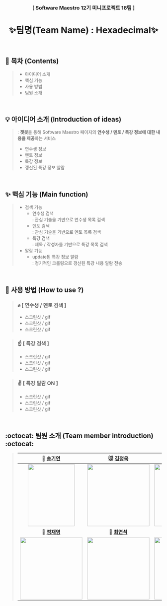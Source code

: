 <h3 align="center"> [ Software Maestro 12기 미니프로젝트 16팀 ] </h3>

<h1 align="center" font> <b>✨팀명(Team Name) : Hexadecimal✨</b> </h1>

<Br/>

## <b> :pushpin: 목차 (Contents) </b>

> - 아이디어 소개
> - 핵심 기능
> - 사용 방법
> - 팀원 소개

<br>

## <b> 💡 아이디어 소개 (Introduction of ideas) </b>

> : <b>챗봇</b>을 통해 Software Maestro 페이지의 <b>연수생 / 멘토 / 특강 정보에 대한 내용을 제공</b>하는 서비스 <br>
> * 연수생 정보
> * 멘토 정보
> * 특강 정보
> * 갱신된 특강 정보 알람 

<br>

## <b> ✨ 핵심 기능 (Main function) </b>

> - 검색 기능
>   - 연수생 검색 <br>
>     : 관심 기술을 기반으로 연수생 목록 검색
>   - 멘토 검색 <br>
>     : 관심 기술을 기반으로 멘토 목록 검색
>   - 특강 검색 <br>
>     : 제목 / 작성자를 기반으로 특강 목록 검색
> - 알람 기능
>   - update된 특강 정보 알람 <br>
>     : 정기적인 크롤링으로 갱신된 특강 내용 알람 전송

<br>

## <b> 🤔 사용 방법 (How to use ?)</b>

> ### :fist: [ 연수생 / 멘토 검색 ]
>
> - 스크린샷 / gif
> - 스크린샷 / gif
> - 스크린샷 / gif

> ### :point_up: [ 특강 검색 ]
>
> - 스크린샷 / gif
> - 스크린샷 / gif
> - 스크린샷 / gif

> ### :v: [ 특강 알람 ON ]
>
> - 스크린샷 / gif
> - 스크린샷 / gif
> - 스크린샷 / gif

<br>

## <b> :octocat: 팀원 소개 (Team member introduction) :octocat: </b>

> |                                 **🎩 [송기연](https://github.com/Songkiyeon)**                                  |                                **:mouse: [김정욱](https://github.com/neity16)**                                 |                                 **☀️ [이재완](https://github.com/zwan2)**                                 |
> | :----------------------------------------------------------------------------------------------------------: | :----------------------------------------------------------------------------------------------------------: | :-----------------------------------------------------------------------------------------------------------: |
> | <img src="https://images.velog.io/images/neity16/post/2661704f-5ba9-4923-aa8c-1f156175db30/%E1%84%89%E1%85%A9%E1%86%BC%E1%84%80%E1%85%B5%E1%84%8B%E1%85%A7%E1%86%AB.jpg" width="150" height="200"/>| <img src="https://images.velog.io/images/neity16/post/af33e647-c2e6-489f-a989-78c18ff55f85/IMG_6604.jpg" width="200" height="200"/> | <img src="https://images.velog.io/images/neity16/post/64477f32-5f3c-49ba-bf7e-961190300987/%E1%84%8B%E1%85%B5%E1%84%8C%E1%85%A2%E1%84%8B%E1%85%AA%E1%86%AB.jpg"  width="200" height="200"/> |
> |                                 **🎩 [정재영](https://github.com/J-jaeyoung)**                                  |                                **🐧 [최연석](https://github.com/enixjm)**                                 |                                 **☀️ [홍희림](https://github.com/Henry-Hong)**                                 |
> | <img src="https://images.velog.io/images/neity16/post/88514c5a-1182-4cb1-a7b4-06a21a9faa2b/gitgit.png"  width="200" height="200"/> | <img src="https://images.velog.io/images/neity16/post/88514c5a-1182-4cb1-a7b4-06a21a9faa2b/gitgit.png"  width="200" height="200"/> | <img src="https://images.velog.io/images/neity16/post/a8950fcd-3cdc-49b4-ab8a-e25364ad9ba1/%E1%84%92%E1%85%A9%E1%86%BC%E1%84%92%E1%85%B4%E1%84%85%E1%85%B5%E1%86%B7.jpg" width="200" height="200"/> |
